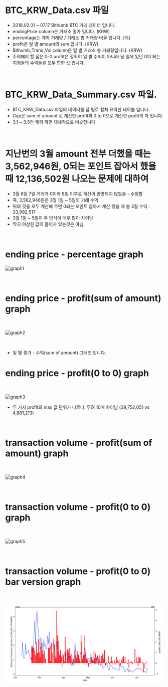 # BTC_KRW_Data.csv 파일

- 2018.02.01 ~ 07.17 Bithumb BTC 거래 데이터 입니다.
- endingPrice column은 거래소 종가 입니다. (KRW)
- percentage는 계좌 거래량 / 거래소 총 거래량 비율 입니다. (%)
- profit은 일 별 amount의 sum 입니다. (KRW)
- Bithumb_Trans_Vol column은 일 별 거래소 총 거래량입니다. (KRW)
- 주의해야 할 점은 0-0 profit은 정확히 일 별 수익이 아니라 당 일에 있던 0이 되는 지점들의 수익들을 모두 합한 값 입니다.

<br>

# BTC_KRW_Data_Summary.csv 파일.

- BTC_KRW_Data.csv 파일의 데이터를 달 별로 합쳐 요약한 테이블 입니다.
- Gap은 sum of amount 로 계산한 profit과 0 to 0으로 계산한 profit의 차 입니다.
- 3.1 ~ 3.5만 제외 하면 대체적으로 비슷합니다

<br>

# 지난번의 3월 amount 전부 더했을 때는 3,562,946원, 0되는 포인트 잡아서 했을 때 12,136,502원 나오는 문제에 대하여

- 3월 6일 7일 거래가 0이라 8일 이후로 계산이 반영되지 않았음 - 수정함
- 즉, 3,562,946원은 3월 1일 ~ 5일의 거래 수익
- 뒤의 것을 모두 계산해 주면 0되는 포인트 잡아서 계산 했을 때 총 3월 수익 : 33,992,517
- 3월 1일 ~ 5일이 두 방식이 매우 많이 차이남 
- 딱히 이상한 값이 들어가 있는것은 아님.

<br>

# ending price - percentage graph

![graph1](../endingPrice/graph/Bithumb-BTC2018-ending_price-percentage.png)

<br>

# ending price - profit(sum of amount) graph

<br>

![graph2](../endingPrice/graph/Bithumb-BTC2018-ending_price-profit(sum_of_amount).png)

<br>

- 일 별 종가 - 수익(sum of amount) 그래프 입니다.

# ending price - profit(0 to 0) graph

<br>

![graph3](../endingPrice/graph/Bithumb-BTC2018-ending_price-profit(0to0).png)

- 두 가지 profit의 max 값 단위가 다르다. 무려 10배 차이남 (39,752,051 vs 4,881,213)

<br>

# transaction volume - profit(sum of amount) graph

<br>

![graph4](../endingPrice/graph/Bithumb-BTC2018-bithumb_Trans_Vol-profit(sum_of_amount).png)

<br>

# transaction volume - profit(0 to 0) graph

<br>

![graph5](../endingPrice/graph/Bithumb-BTC2018-bithumb_Trans_Vol-profit(0to0).png)

<br>

# transaction volume - profit(0 to 0) bar version graph

<br>

![graph5](../endingPrice/graph/barVersion.png)

<br>
